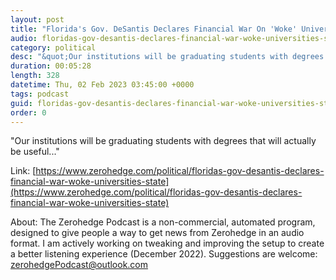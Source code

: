 ```yaml
---
layout: post
title: "Florida's Gov. DeSantis Declares Financial War On 'Woke' Universities In State"
audio: floridas-gov-desantis-declares-financial-war-woke-universities-state-0
category: political
desc: "&quot;Our institutions will be graduating students with degrees that will actually be useful...&quot;"
duration: 00:05:28
length: 328
datetime: Thu, 02 Feb 2023 03:45:00 +0000
tags: podcast
guid: floridas-gov-desantis-declares-financial-war-woke-universities-state-0
order: 0
---
```

&quot;Our institutions will be graduating students with degrees that will actually be useful...&quot;

Link: [https://www.zerohedge.com/political/floridas-gov-desantis-declares-financial-war-woke-universities-state](https://www.zerohedge.com/political/floridas-gov-desantis-declares-financial-war-woke-universities-state)

About: The Zerohedge Podcast is a non-commercial, automated program, designed to give people a way to get news from Zerohedge in an audio format.  I am actively working on tweaking and improving the setup to create a better listening experience (December 2022).  Suggestions are welcome: [zerohedgePodcast@outlook.com](mailto:zerohedgePodcast@outlook.com)